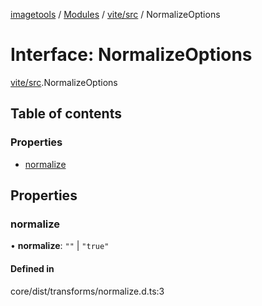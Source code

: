 [imagetools](../README.md) / [Modules](../modules.md) / [vite/src](../modules/vite_src.md) / NormalizeOptions

# Interface: NormalizeOptions

[vite/src](../modules/vite_src.md).NormalizeOptions

## Table of contents

### Properties

- [normalize](vite_src.NormalizeOptions.md#normalize)

## Properties

### normalize

• **normalize**: ``""`` \| ``"true"``

#### Defined in

core/dist/transforms/normalize.d.ts:3
